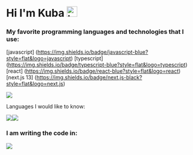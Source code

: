 # Hi I'm Kuba <img src="https://user-images.githubusercontent.com/1303154/88677602-1635ba80-d120-11ea-84d8-d263ba5fc3c0.gif" width="28px" height="28px" alt="hi">

### My favorite programming languages and technologies that I use:
[javascript] (https://img.shields.io/badge/javascript-blue?style=flat&logo=javascript)
[typescript] (https://img.shields.io/badge/typescript-blue?style=flat&logo=typescript)
[react] (https://img.shields.io/badge/react-blue?style=flat&logo=react)
[next.js 13] (https://img.shields.io/badge/next.js-black?style=flat&logo=next.js)



<img src="https://github-readme-stats.vercel.app/api/top-langs?username=KubaZary1&show_icons=true&theme=dark"/>

Languages I would like to know: 

<img src="https://img.shields.io/badge/Kotlin-0095D5?&style=for-the-badge&logo=kotlin&logoColor=white"><img src="https://img.shields.io/badge/Lua-2C2D72?style=for-the-badge&logo=lua&logoColor=white">

### I am writing the code in:

<img src="https://img.shields.io/badge/VSCode-0078D4?style=for-the-badge&logo=visual%20studio%20code&logoColor=white">
